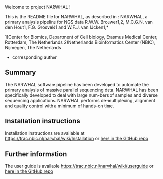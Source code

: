 Welcome to project NARWHAL !

This is the README file for NARWHAL, as described in :
NARWHAL, a primary analysis pipeline for NGS data
R.W.W. Brouwer1,2, M.C.G.N. van den Hout1, F.G. Grosveld1 and W.F.J. van IJcken1,*

1)Center for Biomics, Department of Cell biology, Erasmus Medical Center, Rotterdam, The Netherlands 
2)Netherlands Bioinformatics Center (NBIC), Nijmegen, The Netherlands

* corresponding author

Summary
-------

The NARWHAL software pipeline has been developed to automate the 
primary analysis of massive parallel sequencing data. 
NARWHAL has been specifically developed to deal with large num-bers of samples 
and diverse sequencing applications. NARWHAL performs de-multiplexing, 
alignment and quality control with a minimum of hands-on time.

Installation instructions
-------------------------

Installation instructions are available at https://trac.nbic.nl/narwhal/wiki/Installation
or [here in the GitHub repo](INSTALL.md)

Further information
-------------------

The user guide is available https://trac.nbic.nl/narwhal/wiki/userguide or [here in the GitHub repo](UserGuide.md)
